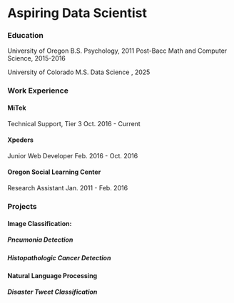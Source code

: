 # Aspiring Data Scientist

### Education
University of Oregon
B.S. Psychology, 2011
Post-Bacc Math and Computer Science, 2015-2016

University of Colorado
M.S. Data Science , 2025

### Work Experience
#### MiTek
Technical Support, Tier 3
Oct. 2016 - Current

#### Xpeders
Junior Web Developer
Feb. 2016 - Oct. 2016

#### Oregon Social Learning Center
Research Assistant
Jan. 2011 - Feb. 2016

### Projects

#### Image Classification:

##### Pneumonia Detection

##### Histopathologic Cancer Detection

#### Natural Language Processing

##### Disaster Tweet Classification


